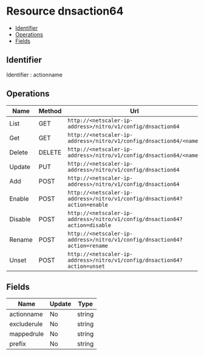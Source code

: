 # Resource dnsaction64

- [Identifier](#identifier)
- [Operations](#operations)
- [Fields](#fields)

## Identifier

Identifier : actionname

## Operations

| Name | Method | Url |
|----|----|----|
| List | GET | `http://<netscaler-ip-address>/nitro/v1/config/dnsaction64` |
| Get | GET | `http://<netscaler-ip-address>/nitro/v1/config/dnsaction64/<name>` |
| Delete | DELETE | `http://<netscaler-ip-address>/nitro/v1/config/dnsaction64/<name>` |
| Update | PUT | `http://<netscaler-ip-address>/nitro/v1/config/dnsaction64` |
| Add | POST | `http://<netscaler-ip-address>/nitro/v1/config/dnsaction64` |
| Enable | POST | `http://<netscaler-ip-address>/nitro/v1/config/dnsaction64?action=enable` |
| Disable | POST | `http://<netscaler-ip-address>/nitro/v1/config/dnsaction64?action=disable` |
| Rename | POST | `http://<netscaler-ip-address>/nitro/v1/config/dnsaction64?action=rename` |
| Unset | POST | `http://<netscaler-ip-address>/nitro/v1/config/dnsaction64?action=unset` |

## Fields

| Name | Update | Type |
|----|----|----|
| actionname | No | string |
| excluderule | No | string |
| mappedrule | No | string |
| prefix | No | string |

